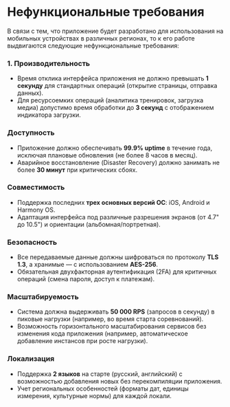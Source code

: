 # Нефункциональные требования

В связи с тем, что приложение будет разработано для использования на мобильных устройствах в различных регионах, то к его работе выдвигаются следующие нефункциональные требования:

### 1. Производительность
   - Время отклика интерфейса приложения не должно превышать **1 секунду** для стандартных операций (открытие страницы, отправка данных).  
   - Для ресурсоемких операций (аналитика тренировок, загрузка медиа) допустимо время обработки до **3 секунд** с отображением индикатора загрузки.  

### Доступность
   - Приложение должно обеспечивать **99.9% uptime** в течение года, исключая плановые обновления (не более 8 часов в месяц).  
   - Аварийное восстановление (Disaster Recovery) должно занимать не более **30 минут** при критических сбоях.  

### Совместимость
   - Поддержка последних **трех основных версий ОС**: iOS, Android и Harmony OS.  
   - Адаптация интерфейса под различные разрешения экранов (от 4.7" до 10.5") и ориентации (альбомная/портретная).  

### Безопасность 
   - Все передаваемые данные должны шифроваться по протоколу **TLS 1.3**, а хранимые — с использованием **AES-256**.  
   - Обязательная двухфакторная аутентификация (2FA) для критичных операций (смена пароля, доступ к платежам).  

### Масштабируемость
   - Система должна выдерживать **50 000 RPS** (запросов в секунду) в пиковые нагрузки (например, во время старта соревнований).  
   - Возможность горизонтального масштабирования сервисов без изменения кода приложения (например, автоматическое добавление инстансов при росте нагрузки).  

### Локализация
   - Поддержка **2 языков** на старте (русский, английский) с возможностью добавления новых без перекомпиляции приложения.  
   - Учет региональных особенностей (форматы дат, единицы измерения, культурные нормы) для каждой локали.  
